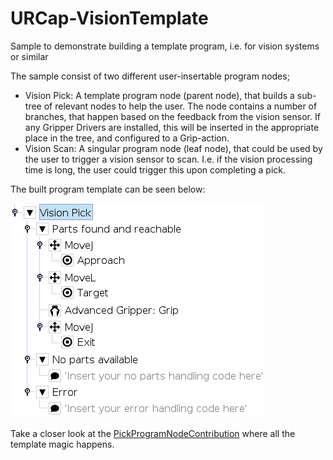 # URCap-VisionTemplate
Sample to demonstrate building a template program, i.e. for vision systems or similar

The sample consist of two different user-insertable program nodes; 

* Vision Pick: 
A template program node (parent node), that builds a sub-tree of relevant nodes to help the user. 
The node contains a number of branches, that happen based on the feedback from the vision sensor. 
If any Gripper Drivers are installed, this will be inserted in the appropriate place in the tree, and configured to a Grip-action.
* Vision Scan: 
A singular program node (leaf node), that could be used by the user to trigger a vision sensor to scan. 
I.e. if the vision processing time is long, the user could trigger this upon completing a pick.

The built program template can be seen below: 

![Template Program](/Pictures/visionTemplateOverview.png)

Take a closer look at the [PickProgramNodeContribution](/com.jbm.urcap.sample.visionTemplate/src/main/java/com/jbm/urcap/sample/visionTemplate/program/PickProgramNodeContribution.java) where all the template magic happens. 
